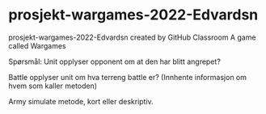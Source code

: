 # prosjekt-wargames-2022-Edvardsn
prosjekt-wargames-2022-Edvardsn created by GitHub Classroom
A game called Wargames

Spørsmål:
Unit opplyser opponent om at den har blitt angrepet?

Battle opplyser unit om hva terreng battle er?
(Innhente informasjon om hvem som kaller metoden)

Army simulate metode, kort eller deskriptiv.